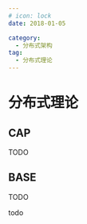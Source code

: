```yaml
---
# icon: lock
date: 2018-01-05

category:
  - 分布式架构
tag:
  - 分布式理论
---
```


# 分布式理论
## CAP
TODO
## BASE
TODO

todo
